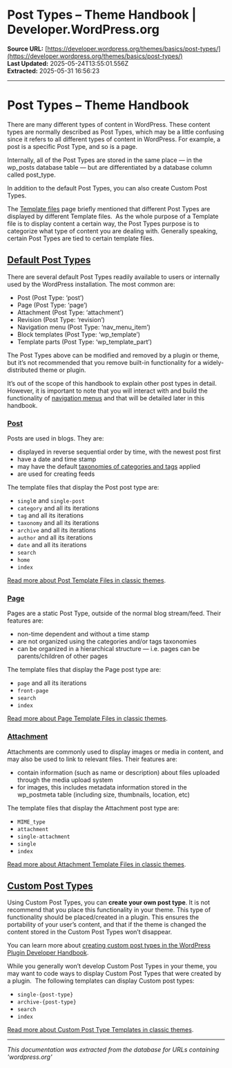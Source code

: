# Post Types – Theme Handbook | Developer.WordPress.org

**Source URL:** [https://developer.wordpress.org/themes/basics/post-types/](https://developer.wordpress.org/themes/basics/post-types/)  
**Last Updated:** 2025-05-24T13:55:01.556Z  
**Extracted:** 2025-05-31 16:56:23

---

# Post Types – Theme Handbook

There are many different types of content in WordPress. These content types are normally described as Post Types, which may be a little confusing since it refers to all different types of content in WordPress. For example, a post is a specific Post Type, and so is a page.

Internally, all of the Post Types are stored in the same place — in the wp\_posts database table — but are differentiated by a database column called post\_type.

In addition to the default Post Types, you can also create Custom Post Types.

The [Template files](https://developer.wordpress.org/themes/basics/template-files/) page briefly mentioned that different Post Types are displayed by different Template files.  As the whole purpose of a Template file is to display content a certain way, the Post Types purpose is to categorize what type of content you are dealing with. Generally speaking, certain Post Types are tied to certain template files.

## [Default Post Types](#default-post-types)

There are several default Post Types readily available to users or internally used by the WordPress installation. The most common are:

*   Post (Post Type: ‘post’)
*   Page (Post Type: ‘page’)
*   Attachment (Post Type: ‘attachment’)
*   Revision (Post Type: ‘revision’)
*   Navigation menu (Post Type: ‘nav\_menu\_item’)
*   Block templates (Post Type: ‘wp\_template’)
*   Template parts (Post Type: ‘wp\_template\_part’)

The Post Types above can be modified and removed by a plugin or theme, but it’s not recommended that you remove built-in functionality for a widely-distributed theme or plugin.

It’s out of the scope of this handbook to explain other post types in detail. However, it is important to note that you will interact with and build the functionality of [navigation menus](https://developer.wordpress.org/themes/functionality/navigation-menus/) and that will be detailed later in this handbook.

### [Post](#post)

Posts are used in blogs. They are:

*   displayed in reverse sequential order by time, with the newest post first
*   have a date and time stamp
*   may have the default [taxonomies of categories and tags](https://developer.wordpress.org/themes/functionality/categories-tags-custom-taxonomies/) applied
*   are used for creating feeds

The template files that display the Post post type are:

*   `singl`e and `single-post`
*   `category` and all its iterations
*   `tag` and all its iterations
*   `taxonomy` and all its iterations
*   `archive` and all its iterations
*   `author` and all its iterations
*   `date` and all its iterations
*   `search`
*   `home`
*   `index`

[Read more about Post Template Files in classic themes](https://developer.wordpress.org/themes/template-files-section/post-template-files/).

### [Page](#page-2)

Pages are a static Post Type, outside of the normal blog stream/feed. Their features are:

*   non-time dependent and without a time stamp
*   are not organized using the categories and/or tags taxonomies
*   can be organized in a hierarchical structure — i.e. pages can be parents/children of other pages

The template files that display the Page post type are:

*   `page` and all its iterations
*   `front-page`
*   `search`
*   `index`

[Read more about Page Template Files in classic themes](https://developer.wordpress.org/themes/template-files-section/page-template-files/).

### [Attachment](#attachment)

Attachments are commonly used to display images or media in content, and may also be used to link to relevant files. Their features are:

*   contain information (such as name or description) about files uploaded through the media upload system
*   for images, this includes metadata information stored in the wp\_postmeta table (including size, thumbnails, location, etc)

The template files that display the Attachment post type are:

*   `MIME_type`
*   `attachment`
*   `single-attachment`
*   `single`
*   `index`

[Read more about Attachment Template Files in classic themes](https://developer.wordpress.org/themes/template-files-section/attachment-template-files/).

## [Custom Post Types](#custom-post-types)

Using Custom Post Types, you can **create your own post type**. It is not recommend that you place this functionality in your theme. This type of functionality should be placed/created in a plugin. This ensures the portability of your user’s content, and that if the theme is changed the content stored in the Custom Post Types won’t disappear.

You can learn more about [creating custom post types in the WordPress Plugin Developer Handbook](https://developer.wordpress.org/plugins/post-types/registering-custom-post-types/).

While you generally won’t develop Custom Post Types in your theme, you may want to code ways to display Custom Post Types that were created by a plugin.  The following templates can display Custom post types:

*   `single-{post-type}`
*   `archive-{post-type}`
*   `search`
*   `index`

[Read more about Custom Post Type Templates in classic themes](https://developer.wordpress.org/themes/template-files-section/custom-post-type-template-files/).

---

*This documentation was extracted from the database for URLs containing 'wordpress.org'*

